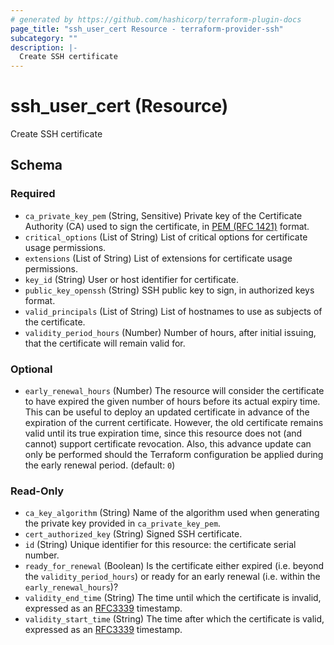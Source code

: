 ```yaml
---
# generated by https://github.com/hashicorp/terraform-plugin-docs
page_title: "ssh_user_cert Resource - terraform-provider-ssh"
subcategory: ""
description: |-
  Create SSH certificate
---
```


# ssh_user_cert (Resource)

Create SSH certificate



<!-- schema generated by tfplugindocs -->
## Schema

### Required

- `ca_private_key_pem` (String, Sensitive) Private key of the Certificate Authority (CA) used to sign the certificate, in [PEM (RFC 1421)](https://datatracker.ietf.org/doc/html/rfc1421) format.
- `critical_options` (List of String) List of critical options for certificate usage permissions.
- `extensions` (List of String) List of extensions for certificate usage permissions.
- `key_id` (String) User or host identifier for certificate.
- `public_key_openssh` (String) SSH public key to sign, in authorized keys format.
- `valid_principals` (List of String) List of hostnames to use as subjects of the certificate.
- `validity_period_hours` (Number) Number of hours, after initial issuing, that the certificate will remain valid for.

### Optional

- `early_renewal_hours` (Number) The resource will consider the certificate to have expired the given number of hours before its actual expiry time. This can be useful to deploy an updated certificate in advance of the expiration of the current certificate. However, the old certificate remains valid until its true expiration time, since this resource does not (and cannot) support certificate revocation. Also, this advance update can only be performed should the Terraform configuration be applied during the early renewal period. (default: `0`)

### Read-Only

- `ca_key_algorithm` (String) Name of the algorithm used when generating the private key provided in `ca_private_key_pem`.
- `cert_authorized_key` (String) Signed SSH certificate.
- `id` (String) Unique identifier for this resource: the certificate serial number.
- `ready_for_renewal` (Boolean) Is the certificate either expired (i.e. beyond the `validity_period_hours`) or ready for an early renewal (i.e. within the `early_renewal_hours`)?
- `validity_end_time` (String) The time until which the certificate is invalid, expressed as an [RFC3339](https://tools.ietf.org/html/rfc3339) timestamp.
- `validity_start_time` (String) The time after which the certificate is valid, expressed as an [RFC3339](https://tools.ietf.org/html/rfc3339) timestamp.



